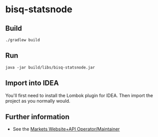 # bisq-statsnode

## Build

    ./gradlew build

## Run

    java -jar build/libs/bisq-statsnode.jar

## Import into IDEA

You'll first need to install the Lombok plugin for IDEA. Then import the project as you normally would.

## Further information

 - See the [Markets Website+API Operator/Maintainer](https://github.com/bisq-network/roles/issues/9)
